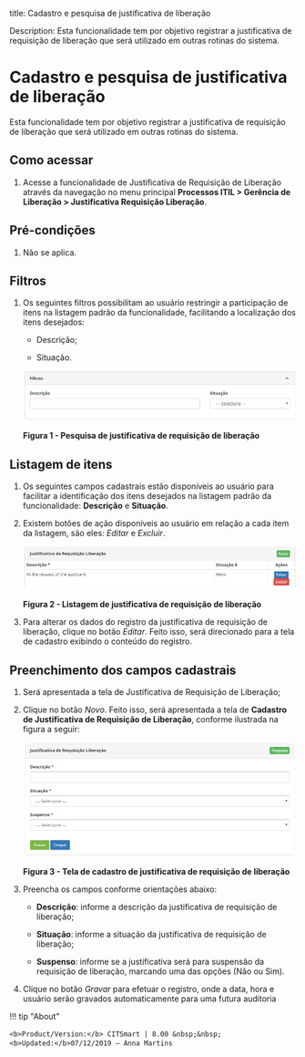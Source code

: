 title: Cadastro e pesquisa de justificativa de liberação

Description: Esta funcionalidade tem por objetivo registrar a justificativa de
requisição de liberação que será utilizado em outras rotinas do sistema.

# Cadastro e pesquisa de justificativa de liberação

Esta funcionalidade tem por objetivo registrar a justificativa de requisição de
liberação que será utilizado em outras rotinas do sistema.

Como acessar
------------

1.  Acesse a funcionalidade de Justificativa de Requisição de
    Liberação através da navegação no menu principal **Processos ITIL
    \> Gerência de Liberação \> Justificativa Requisição Liberação**.

Pré-condições
-------------

1.  Não se aplica.

Filtros
-------

1.  Os seguintes filtros possibilitam ao usuário restringir a participação de
    itens na listagem padrão da funcionalidade, facilitando a localização dos
    itens desejados:

    -   Descrição;

    -   Situação.

    ![Criar](images/justification-1.png)

    **Figura 1 - Pesquisa de justificativa de requisição de liberação**

Listagem de itens
-----------------

1.  Os seguintes campos cadastrais estão disponíveis ao usuário para facilitar a
    identificação dos itens desejados na listagem padrão da
    funcionalidade: **Descrição** e **Situação**.

2.  Existem botões de ação disponíveis ao usuário em relação a cada item da
    listagem, são eles: *Editar* e *Excluir*.

    ![Criar](images/justification-2.png)

    **Figura 2 - Listagem de justificativa de requisição de liberação**

1.  Para alterar os dados do registro da justificativa de requisição de
    liberação, clique no botão *Editar*. Feito isso, será direcionado para a
    tela de cadastro exibindo o conteúdo do registro.

Preenchimento dos campos cadastrais
-----------------------------------

1.  Será apresentada a tela de Justificativa de Requisição de Liberação;

2.  Clique no botão *Novo*. Feito isso, será apresentada a tela de **Cadastro de
    Justificativa de Requisição de Liberação**, conforme ilustrada na figura a
    seguir:

    ![Criar](images/justification-3.png)

    **Figura 3 - Tela de cadastro de justificativa de requisição de liberação**

1.  Preencha os campos conforme orientações abaixo:

    -   **Descrição**: informe a descrição da justificativa de requisição de
    liberação;

    -   **Situação**: informe a situação da justificativa de requisição de
    liberação;

    -   **Suspenso**: informe se a justificativa será para suspensão da requisição
    de liberação, marcando uma das opções (Não ou Sim).

1.  Clique no botão *Gravar* para efetuar o registro, onde a data, hora e
    usuário serão gravados automaticamente para uma futura auditoria

!!! tip "About"

    <b>Product/Version:</b> CITSmart | 8.00 &nbsp;&nbsp;
    <b>Updated:</b>07/12/2019 – Anna Martins
